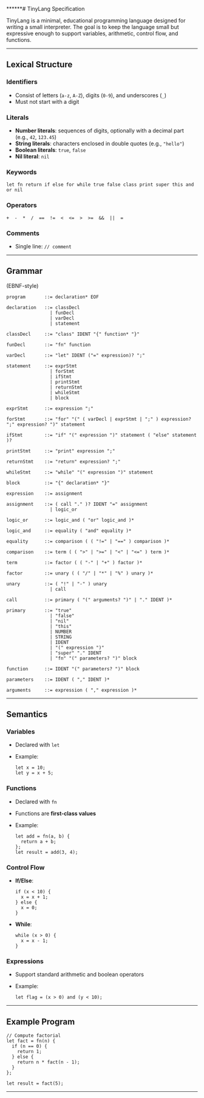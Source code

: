 ******# TinyLang Specification

TinyLang is a minimal, educational programming language designed for writing a small interpreter. The goal is to keep
the language small but expressive enough to support variables, arithmetic, control flow, and functions.

---

## Lexical Structure

### Identifiers

* Consist of letters (`a-z`, `A-Z`), digits (`0-9`), and underscores (`_`)
* Must not start with a digit

### Literals

* **Number literals**: sequences of digits, optionally with a decimal part (e.g., `42`, `123.45`)
* **String literals**: characters enclosed in double quotes (e.g., `"hello"`)
* **Boolean literals**: `true`, `false`
* **Nil literal**: `nil`

### Keywords

```
let fn return if else for while true false class print super this and or nil
```

### Operators

```
+  -  *  /  ==  !=  <  <=  >  >=  &&  ||  =
```

### Comments

* Single line: `// comment`

---

## Grammar

(EBNF-style)

```
program       ::= declaration* EOF

declaration   ::= classDecl 
                | funDecl 
                | varDecl 
                | statement

classDecl     ::= "class" IDENT "{" function* "}" 

funDecl       ::= "fn" function 

varDecl       ::= "let" IDENT ("=" expression)? ";"

statement     ::= exprStmt 
                | forStmt 
                | ifStmt 
                | printStmt 
                | returnStmt 
                | whileStmt 
                | block

exprStmt      ::= expression ";" 

forStmt       ::= "for" "(" ( varDecl | exprStmt | ";" ) expression? ";" expression? ")" statement 

ifStmt        ::= "if" "(" expression ")" statement ( "else" statement )? 

printStmt     ::= "print" expression ";" 

returnStmt    ::= "return" expression? ";" 

whileStmt     ::= "while" "(" expression ")" statement 

block         ::= "{" declaration* "}"

expression    ::= assignment 

assignment    ::= ( call "." )? IDENT "=" assignment 
                | logic_or 

logic_or      ::= logic_and ( "or" logic_and )* 

logic_and     ::= equality ( "and" equality )* 

equality      ::= comparison ( ( "!=" | "==" ) comparison )* 

comparison    ::= term ( ( ">" | ">=" | "<" | "<=" ) term )*
 
term          ::= factor ( ( "-" | "+" ) factor )* 
 
factor        ::= unary ( ( "/" | "*" | "%" ) unary )*
 
unary         ::= ( "!" | "-" ) unary 
                | call 

call          ::= primary ( "(" arguments? ")" | "." IDENT )* 

primary       ::= "true" 
                | "false" 
                | "nil" 
                | "this" 
                | NUMBER 
                | STRING 
                | IDENT 
                | "(" expression ")" 
                | "super" "." IDENT
                | "fn" "(" parameters? ")" block

function      ::= IDENT "(" parameters? ")" block 

parameters    ::= IDENT ( "," IDENT )* 

arguments     ::= expression ( "," expression )*

```

---

## Semantics

### Variables

* Declared with `let`
* Example:

  ```
  let x = 10;
  let y = x + 5;
  ```

### Functions

* Declared with `fn`
* Functions are **first-class values**
* Example:

  ```
  let add = fn(a, b) {
    return a + b;
  };
  let result = add(3, 4);
  ```

### Control Flow

* **If/Else**:

  ```
  if (x < 10) {
    x = x + 1;
  } else {
    x = 0;
  }
  ```

* **While**:

  ```
  while (x > 0) {
    x = x - 1;
  }
  ```

### Expressions

* Support standard arithmetic and boolean operators
* Example:

  ```
  let flag = (x > 0) and (y < 10);
  ```

---

## Example Program

```
// Compute factorial
let fact = fn(n) {
  if (n == 0) {
    return 1;
  } else {
    return n * fact(n - 1);
  }
};

let result = fact(5);
```

---
